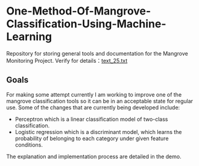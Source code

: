 # One-Method-Of-Mangrove-Classification-Using-Machine-Learning 

Repository for storing general tools and documentation for the Mangrove Monitoring Project. Verify for details：[text_25.txt](https://github.com/WeiHao-19/One-Method-Of-Mangrove-Classification-Using-Machine-Learning/files/6056592/text_25.txt)


## Goals

For making some attempt currently I am working to improve one of the mangrove classification tools so it can be in an acceptable state for regular use. Some of the changes that are currently being developed include:
- Perceptron which is a linear classification model of two-class classification.
- Logistic regression which is a discriminant model, which learns the probability of belonging to each category under given feature conditions.


The explanation and implementation process are detailed in the demo.
